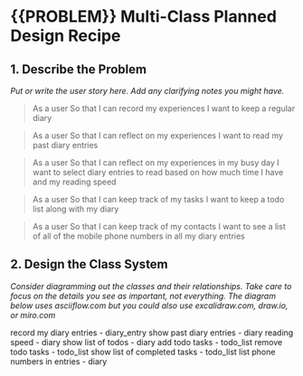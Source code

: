 # {{PROBLEM}} Multi-Class Planned Design Recipe
## 1. Describe the Problem

_Put or write the user story here. Add any clarifying notes you might have._

> As a user
> So that I can record my experiences
> I want to keep a regular diary

> As a user
> So that I can reflect on my experiences
> I want to read my past diary entries

> As a user
> So that I can reflect on my experiences in my busy day
> I want to select diary entries to read based on how much time I have and my reading speed

> As a user
> So that I can keep track of my tasks
> I want to keep a todo list along with my diary

> As a user
> So that I can keep track of my contacts
> I want to see a list of all of the mobile phone numbers in all my diary entries

## 2. Design the Class System

_Consider diagramming out the classes and their relationships. Take care to
focus on the details you see as important, not everything. The diagram below
uses asciiflow.com but you could also use excalidraw.com, draw.io, or miro.com_

record my diary entries - diary_entry
show past diary entries - diary
reading speed - diary
show list of todos - diary
add todo tasks - todo_list
remove todo tasks - todo_list
show list of completed tasks - todo_list
list phone numbers in entries - diary

<!-- 
```
┌────────────────────────────────────────┐
│                                        │            ┌───────────────────────────────────────┐
│                                        │            │                                       │
│                                        │            │           Todo List                   │
│              Diary                     │            │                                       │
│                                        │            │    - add task(task)                   │
│   -showing_entires                     ├───────────►│    - remove task(task)                │
│                                        │            │    - showing completed task           │
│   - show_task_list                     │            │                                       │
│   - show_contacts                      │            │                                       │
│                                        │            │                                       │
│                                        │            └───────────────────────────────────────┘
└────────────────────┬───────────────────┘
                     │
                     │
                     │
                     │
                     ▼
  ┌──────────────────────────────────────┐
  │                                      │
  │                                      │
  │               diary entry            │
  │                                      │
  │   - add diary entry(entry)           │
  │   - reading speed(wpm,min)           │
  │   -                                  │
  │                                      │
  │                                      │
  │
  │                                      ┼
  └───────────────────────────────-
'''''''''''''''''''''''''''''''''''''''''''''''''''''''''''''''''''''''''''''''''''''''''''''''''''

<!-- 
         ┌─────────────────────────────────────┐          ┌─────────────────────────────┐
       │     class Diary                     │          │         DiaryReader         │
       │ - add(entry) instance of diaryEntry │          │  - reading_time(wpm)
                             │                               i.e (entries / wpm.to_f).ceil
      ┌┤ -entries                           ┌┤         ┌┤  - reading_chunk(wpm,minutes)                        ┌┤
      ││                                    ││         ││    i.e wpm is an int representing the number of words the user can read per minute                        ││
      ├┘                                    ├┴────────►├┘    i.e minutes is an int representing the number of minutes the user has to read                       ├┘
      │                                     │          │                             │
      └───────────────────┬─────────────────┘          └─────────────────────────────┘
                          │
                          ▼
      ┌────────────────────────────────────┐
      │            DiaryEntry              │
      │initialize(title,contents)both str  │
      │-title                              │
      │-contents                           │
      │                                    │
      └────────────────────┬───────────────┘
                           │
                           │
                           ▼
     ┌───────────────────────────────               ┌──
     │      class PhoneBook                         │
     │initialize(diary)diary is an instant of Diary │
     │  -get_numbers                                │
     │                                              │
     └──────────────────────────────────────────────┘



                                                      ┌────────────────────────────┐
┌─────────────────────────────────┐                   │       class Task          │
│      class TrackList            │                   │                            │
│                          ───────┘                   │initialize(title)string     │
│ -add(task is an instance of task                    │                            │
│  -all                    ───────┐                   │-title                      │
│                                 │                   │                            │
│                                 ├──────────────────►                             │
│                                 │                   │                            │
│                                 │                   │                            │
│                                 │                   │                            │
│                                 │                   │                            │
└─────────────────────────────────┘                   └────────────────────────────┘
'''''''''''''''''''''''''''''''''''''''''''''''''''''''''''''''''''''''''''''''''''''''

_Also design the interface of each class in more detail._

```ruby
# class Diary
#   def initialize
#     # ...
#   end

#   def show_entries(entries) # entries is an instance of DiaryEntry
#   # Returns a list of all diary entries
#   end

#   def show_tasklist(tasks) # tasks is an instance of TodoList
#   # Returns a list of tasks to complete
#   end

#   def show_contacts(contacts) # contacts is an instance of DiaryEntry
#   # Returns a list of contacts taken from diary entries
#   end

#   def choose_entry(entries,reading_time) # entries and reading_time are both instances of DiaryEntry 
#   # Return the entry that the user has time to read
#   end


# end

# class DiaryEntry()
  
#   def initialize(entry) # entry is a str
#   # creates instance variable for entry
#   end
  
#   def reading_time(wpm,minutes) # wpm and minutes are int 
#   #returns a str containing the words that can be read by the user in the amount of minutes given
#   end 

# class TodoList
#   def initialize() 
#   @tasklist = []
#   @completed = []
  
#   end
  
#   def add_task(task) # task is str
#     # Task gets added to the tasklist
#     # Returns nothing
#   end

#    def remove_task(task) # task is str
#     # Task gets removed from the tasklist
#     # Task gets added to the completed list
#     # Returns nothing
#   end

#   def show_completed()
#   # return a list of completed tasks
#   end
# end
--------------------------------------------------------------
#New Set Of Classes
class Diary
  def add(entry)#instance of DiaryEntry
  end
  def entries
  #return a list DiaryEntries
  end
end

class DiaryEntry
  def initialize(title,contents)#both strings
  end
  def title
  #return title as string
  #return @title
  end
  def contents
  #return content as string
  #return @contents
  end
end

class PhoneBook
  def initialize(diary)diary is an instant of Diary
  end
  def get_numbers
  #return list of numbers
  end

class DiaryReader
end

class TaskList
 def add(task)#task is an instance of Task
 end
 def all
 #return a list of tasks
 end

class Task
  def initialize(title)#title is a string
  end
  def title
  #return title as a string 
  #return @title
  end
end
```

## 3. Create Examples as Integration Tests

_Create examples of the classes being used together in different situations and
combinations that reflect the ways in which the system will be used._

```ruby
#Integration Examples

## Returns a list of all diary entries
#1.
diary = Diary.new
diary_entry1 = DiaryEntry.new("my_title1","contents")
diary_entry2 = DiaryEntry.new("my_title2","contents")
diary.add(diary_entry1)
diary.add(diary_entry2)
expect(diary.entries).to eq [diary_entry1,diary_entry2]

#2.
#Raise error if contents is empty
diary = Diary.new
diary_entry1 = DiaryEntry.new("my_title1","")
expect{diary.add(diary_entry1)}.to raise_error "Contents is missing"



#3.
#Get numbers from phonebook
diary = Diary.new
phonebook = PhoneBook.new
diary.add(DiaryEntry.new("my_title1",07961972182))
diary.add(DiaryEntry.new("my_title2",07999999999))
expect(phonebook.get_numbers).to eq [07961972182,07999999999]

#4.
#Duplicate numbers
diary = Diary.new
phonebook = PhoneBook.new
diary.add(DiaryEntry.new("my_title1",07961972182, 07961972182, 0798888888))  
diary.add(DiaryEntry.new("my_title2",07999999999, 07999999999))
expect(phonebook.get_numbers).to eq [07961972182,0798888888,07999999999]

#5.
task_list = TaskList.new
task1 = Task.new("Shopping")
task2 = Task.new("Coding")
task3 = Task.new("Cleaning")
task_list.add(task1)
task_list.add(task2)
task_list.add(task3)
expect(task_list.all).to eq [task1,task2,task3]



```

## 4. Create Examples as Unit Tests

_Create examples, where appropriate, of the behaviour of each relevant class at
a more granular level of detail._

```ruby
# EXAMPLE

# Constructs a track
track = Track.new("Carte Blanche", "Veracocha")
track.title # => "Carte Blanche"
```

_Encode each example as a test. You can add to the above list as you go._

## 5. Implement the Behaviour

_After each test you write, follow the test-driving process of red, green,
refactor to implement the behaviour._

